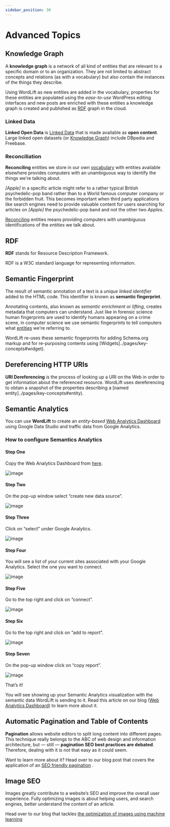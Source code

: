```yaml
---
sidebar_position: 30
---
```


# Advanced Topics

## Knowledge Graph

A **knowledge graph** is a network of all kind of entities that are relevant to a specific domain or to an organization.
They are not limited to abstract concepts and relations (as with a vocabulary) but also contain the instances of the things they describe.

Using WordLift as new entities are added in the vocabulary, properties for these entities are populated using the
*ease-to-use* WordPress editing interfaces and new posts are enriched with these entities a knowledge graph is
created and published as [RDF](#rdf) graph in the cloud.

### Linked Data

**Linked Open Data** is [Linked Data](http://en.wikipedia.org/wiki/Linked_data) that is made available as **open content**.
Large linked open datasets (or [Knowledge Graph](#knowledge-graph)) include DBpedia and Freebase.

### Reconciliation

**Reconciling** entities we store in our own [vocabulary](#system-message-1) with entities available elsewhere provides computers with an unambiguous way to identify the things we're talking about.

*\[Apple\]* in a specific article might refer to a rather typical British psychedelic-pop band rather than to a World famous computer company or the forbidden fruit. This becomes important when third party applications like search engines need to provide valuable content for users searching for articles on *\[Apple\]* the psychedelic-pop band and not the other two *Apples*.

[Reconciling](../pages/key-concepts#reconciliation) entities means providing computers with unambiguous identifications of the *entities* we talk about.

## RDF

**RDF** stands for Resource Description Framework.

RDF is a W3C standard language for representing information.

## Semantic Fingerprint

The result of semantic annotation of a text is a *unique linked identifier* added to the HTML code. This identifier is known as **semantic fingerprint**.

Annotating contents, also known as *semantic enrichment* or *lifting*, creates metadata that computers can understand.
Just like in forensic science human fingerprints are used to identify humans appearing on a crime scene, in computer science we use semantic fingerprints to tell computers what [entities](../pages/key-concepts#entity) we're referring to.

WordLift re-uses these semantic fingerprints for adding Schema.org markup and for re-purposing contents using [Widgets]../pages/key-concepts#widget).

## Dereferencing HTTP URIs

**URI Dereferencing** is the process of looking up a URI on the Web in order to get information about the referenced resource. WordLift uses dereferencing to obtain a snapshot of the properties describing a [named entity]../pages/key-concepts#entity).

## Semantic Analytics

You can use **WordLift** to create an *entity-based* [Web Analytics Dashboard](https://wordlift.io/blog/en/semantic-web-analytics/) using Google Data Studio and traffic data from Google Analytics.

### How to configure Semantics Analytics

#### Step One

Copy the Web Analytics Dashboard from [here](https://datastudio.google.com/u/0/reporting/1_Hu7hcfMhzE5EXDrZi3RTInZQcUjkiWt?s=l_0Vbo5t_bs).

![image](./images/semantics-analytics-step-1.png)

#### Step Two

On the pop-up window select “create new data source”.

![image](./images/semantics-analytics-step-2.png)

#### Step Three

Click on “select” under Google Analytics.

![image](./images/semantics-analytics-step-3.png)

#### Step Four

You will see a list of your current sites associated with your Google Analytics. Select the one you want to connect.

![image](./images/semantics-analytics-step-4.png)

#### Step Five

Go to the top right and click on “connect”.

![image](./images/semantics-analytics-step-5.png)

#### Step Six

Go to the top right and click on “add to report”.

![image](./images/semantics-analytics-step-6.png)

#### Step Seven

On the pop-up window click on “copy report”.

![image](./images/semantics-analytics-step-7.png)

That’s it!

You will see showing up your Semantic Analytics visualization with the semantic data WordLift is sending to it.
Read this article on our blog ([Web Analytics Dashboard](https://wordlift.io/blog/en/semantic-web-analytics/)) to learn more about it.

## Automatic Pagination and Table of Contents

**Pagination** allows website editors to split long content into different pages. This technique really belongs to the ABC of web design and information architecture, but — still — **pagination SEO best practices are debated**. Therefore, dealing with it is not that easy as it could seem.

Want to learn more about it? Head over to our blog post that covers the application of an [SEO friendly pagination](https://wordlift.io/blog/en/pagination-seo-wordpress-plugin/) .

## Image SEO

Images greatly contribute to a website’s SEO and improve the overall user experience. Fully optimizing images is about helping users, and search engines, better understand the content of an article.

Head over to our blog that tackles [the optimization of images using machine learning](https://wordlift.io/blog/en/image-seo-using-ai/)
